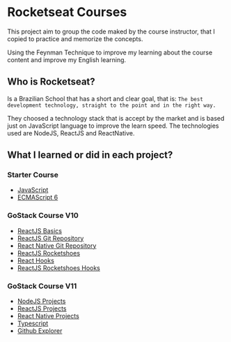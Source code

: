 # Rocketseat Courses

This project aim to group the code maked by the course instructor, that I copied to practice and memorize the concepts.

Using the Feynman Technique to improve my learning about the course content and improve my English learning.

## Who is Rocketseat?

Is a Brazilian School that has a short and clear goal, that is: 
`The best development technology, straight to the point and in the right way.`

They choosed a technology stack that is accept by the market and is based just on JavaScript language to improve the learn speed.
The technologies used are NodeJS, ReactJS and ReactNative.

## What I learned or did in each project?

### Starter Course
- [JavaScript](starter/javascript/)
- [ECMAScript 6](starter/ecma_script_6/)

### GoStack Course V10
 - [ReactJS Basics](gostack_10/reactjs_basics/)
 - [ReactJS Git Repository](gostack_10/github_repository/)
 - [React Native Git Repository](gostack_10/github_repository_mobile/)
 - [ReactJS Rocketshoes](gostack_10/rocketshoes/)
 - [React Hooks](gostack_10/react_hooks/)
 - [ReactJS Rocketshoes Hooks](gostack_10/rocketshoes_hooks/)

### GoStack Course V11
 - [NodeJS Projects](gostack_11/projects/nodejs_projects/)
 - [ReactJS Projects](gostack_11/projects/reactjs_projects/)
 - [React Native Projects](gostack_11/projects/reactnative_projects/)
 - [Typescript](gostack_11/typescript/)
 - [Github Explorer](gostack_11/github_explorer/)
